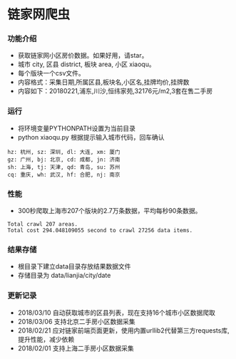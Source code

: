 # 链家网爬虫
### 功能介绍
- 获取链家网小区房价数据。如果好用，请star。
- 城市 city, 区县 district, 板块 area, 小区 xiaoqu。
- 每个版块一个csv文件。
- 内容格式：采集日期,所属区县,板块名,小区名,挂牌均价,挂牌数
- 内容如下：20180221,浦东,川沙,恒纬家苑,32176元/m2,3套在售二手房

### 运行
- 将环境变量PYTHONPATH设置为当前目录
- python xiaoqu.py 根据提示输入城市代码，回车确认
```
hz: 杭州, sz: 深圳, dl: 大连, xm: 厦门
gz: 广州, bj: 北京, cd: 成都, jn: 济南
sh: 上海, tj: 天津, qd: 青岛, su: 苏州
cq: 重庆, wh: 武汉, hf: 合肥, nj: 南京
```

### 性能
- 300秒爬取上海市207个版块的2.7万条数据，平均每秒90条数据。
```
Total crawl 207 areas.
Total cost 294.048109055 second to crawl 27256 data items.
```

### 结果存储
- 根目录下建立data目录存放结果数据文件
- 存储目录为 data/lianjia/city/date

### 更新记录
- 2018/03/10 自动获取城市的区县列表，现在支持16个城市小区数据爬取
- 2018/03/06 支持北京二手房小区数据采集
- 2018/02/21 应对链家前端页面更新，使用内置urllib2代替第三方requests库,提升性能，减少依赖
- 2018/02/01 支持上海二手房小区数据采集

